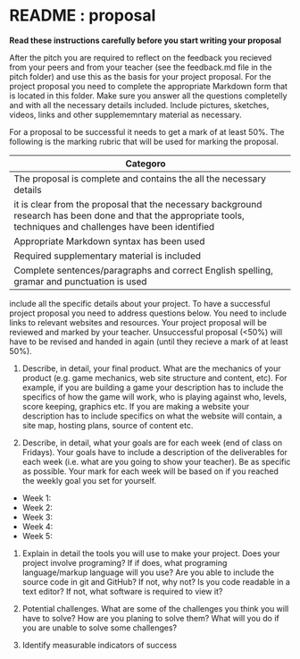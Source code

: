 # README : proposal

__Read these instructions carefully before you start writing your proposal__

After the pitch you are required to reflect on the feedback you recieved from your peers and from your teacher (see the feedback.md file in the pitch folder) and use this as the basis for your project proposal. For the project proposal you need to complete the appropriate Markdown form that is located in this folder. Make sure you answer all the questions completelly and with all the necessary details included. Include pictures, sketches, videos, links and other supplememntary material as necessary.

For a proposal to be successful it needs to get a mark of at least 50%. The following is the marking rubric that will be used for marking the proposal.

| Categoro | |
| ---| --- |
| The proposal is complete and contains the all the necessary details | |
| it is clear from the proposal that the necessary background research has been done and that the appropriate tools, techniques and challenges have been identified | |
| Appropriate Markdown syntax has been used | |
| Required supplementary material is included | |
| Complete sentences/paragraphs and correct English spelling, gramar and punctuation is used | |


include all the specific details about your project. To have a successful project proposal you need to address questions below. You need to include links to relevant websites and resources. Your project proposal will be reviewed and marked by your teacher. Unsuccessful proposal (<50%) will have to be revised and handed in again (until they recieve a mark of at least 50%).

1. Describe, in detail, your final product. What are the mechanics of your product (e.g. game mechanics, web site structure and content, etc). For example, if you are building a game your description has to include the specifics of how the game will work, who is playing against who, levels, score keeping, graphics etc. If you are making a website your description has to include specifics on what the website will contain, a site map, hosting plans, source of content etc.

1. Describe, in detail, what your goals are for each week (end of class on Fridays). Your goals have to include a description of the deliverables for each week (i.e. what are you going to show your teacher). Be as specific as possible. Your mark for each week will be based on if you reached the weekly goal you set for yourself. 
  * Week 1:
  * Week 2:
  * Week 3:
  * Week 4:
  * Week 5:
  
1. Explain in detail the tools you will use to make your project. Does your project involve programing? If if does, what programing language/markup language will you use? Are you able to include the source code in git and GitHub? If not, why not? Is you code readable in a text editor? If not, what software is required to view it?

1. Potential challenges. What are some of the challenges you think you will have to solve? How are you planing to solve them? What will you do if you are unable to solve some challenges?

1. Identify measurable indicators of success

